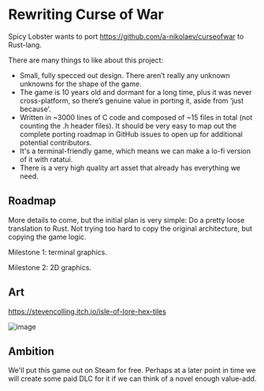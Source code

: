 # Rewriting Curse of War

Spicy Lobster wants to port https://github.com/a-nikolaev/curseofwar to Rust-lang.

There are many things to like about this project:

- Small, fully specced out design. There aren’t really any unknown unknowns for the shape of the game.
- The game is 10 years old and dormant for a long time, plus it was never cross-platform, so there’s genuine value in porting it, aside from ‘just because’.
- Written in ~3000 lines of C code and composed of ~15 files in total (not counting the .h header files). It should be very easy to map out the complete porting roadmap in GitHub issues to open up for additional potential contributors.
- It's a terminal-friendly game, which means we can make a lo-fi version of it with ratatui.
- There is a very high quality art asset that already has everything we need.

## Roadmap

More details to come, but the initial plan is very simple: Do a pretty loose translation to Rust. Not trying too hard to copy the original architecture, but copying the game logic.

Milestone 1: terminal graphics.

Milestone 2: 2D graphics.

## Art 
https://stevencolling.itch.io/isle-of-lore-hex-tiles

![image](https://github.com/spicylobstergames/cow-rs/assets/583842/cd12125a-969b-45c9-8998-d86008c0f2ba)

## Ambition

We'll put this game out on Steam for free. Perhaps at a later point in time we will create some paid DLC for it if we can think of a novel enough value-add.
